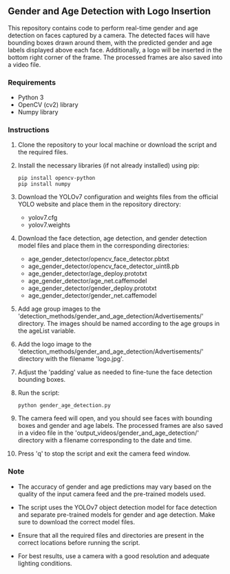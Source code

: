 ## Gender and Age Detection with Logo Insertion

This repository contains code to perform real-time gender and age detection on faces captured by a camera. The detected faces will have bounding boxes drawn around them, with the predicted gender and age labels displayed above each face. Additionally, a logo will be inserted in the bottom right corner of the frame. The processed frames are also saved into a video file.

### Requirements
- Python 3
- OpenCV (cv2) library
- Numpy library

### Instructions

1. Clone the repository to your local machine or download the script and the required files.

2. Install the necessary libraries (if not already installed) using pip:
   ```
   pip install opencv-python
   pip install numpy
   ```

3. Download the YOLOv7 configuration and weights files from the official YOLO website and place them in the repository directory:
   - yolov7.cfg
   - yolov7.weights

4. Download the face detection, age detection, and gender detection model files and place them in the corresponding directories:
   - age_gender_detector/opencv_face_detector.pbtxt
   - age_gender_detector/opencv_face_detector_uint8.pb
   - age_gender_detector/age_deploy.prototxt
   - age_gender_detector/age_net.caffemodel
   - age_gender_detector/gender_deploy.prototxt
   - age_gender_detector/gender_net.caffemodel

5. Add age group images to the 'detection_methods/gender_and_age_detection/Advertisements/' directory. The images should be named according to the age groups in the ageList variable.

6. Add the logo image to the 'detection_methods/gender_and_age_detection/Advertisements/' directory with the filename 'logo.jpg'.

7. Adjust the 'padding' value as needed to fine-tune the face detection bounding boxes.

8. Run the script:
   ```
   python gender_age_detection.py
   ```

9. The camera feed will open, and you should see faces with bounding boxes and gender and age labels. The processed frames are also saved in a video file in the 'output_videos/gender_and_age_detection/' directory with a filename corresponding to the date and time.

10. Press 'q' to stop the script and exit the camera feed window.

### Note
- The accuracy of gender and age predictions may vary based on the quality of the input camera feed and the pre-trained models used.

- The script uses the YOLOv7 object detection model for face detection and separate pre-trained models for gender and age detection. Make sure to download the correct model files.

- Ensure that all the required files and directories are present in the correct locations before running the script.

- For best results, use a camera with a good resolution and adequate lighting conditions.